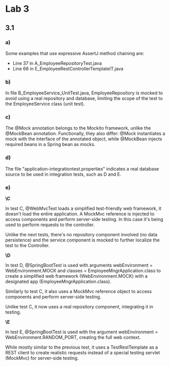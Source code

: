 # Lab 3

## 3.1

### a)

Some examples that use expressive AssertJ method chaining are:

- Line 37 in A_EmployeeRepositoryTest.java
- Line 66 in E_EmployeeRestControllerTemplateIT.java

### b)

In file B_EmployeeService_UnitTest.java, EmployeeRepository is mocked to avoid using a real repository and database, limiting the scope of the test to the EmployeeService class (unit test).

### c)

The @Mock annotation belongs to the Mockito framework, unlike the @MockBean annotation. Functionally, they also differ: @Mock instantiates a mock with the interface of the annotated object, while @MockBean injects required beans in a Spring bean as mocks.

### d)

The file "application-integrationtest.properties" indicates a real database source to be used in integration tests, such as D and E.

### e)

**\C**

In test C, @WebMvcTest loads a simplified test-friendly web framework, it doesn't load the entire application. A MockMvc reference is injected to access components and perform server-side testing. In this case it's being used to perform requests to the controller. 

Unlike the next tests, there's no repository component involved (no data persistence) and the service component is mocked to further localize the test to the Controller.

**\D**

In test D, @SpringBootTest is used with arguments webEnvironment = WebEnvironment.MOCK and classes = EmployeeMngrApplication.class to create a simplified web framework (WebEnvironment.MOCK) with a designated app (EmployeeMngrApplication.class).

Similarly to test C, it also uses a MockMvc reference object to access components and perform server-side testing.

Unlike test C, it now uses a real repository component, integrating it in testing.

**\E**

In test E, @SpringBootTest is used with the argument webEnvironment = WebEnvironment.RANDOM_PORT, creating the full web context. 

While mostly similar to the previous test, it uses a TestRestTemplate as a REST client to create realistic requests instead of a special testing servlet (MockMvc) for server-side testing.

